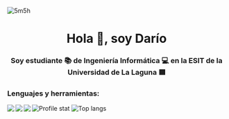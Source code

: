 ![5m5h](https://github.com/Dario-Fajardo/Dario-Fajardo/assets/114748553/974bd72f-1cfc-4401-835b-08e8a6c65358)

<h1 align="center">Hola 👋, soy Darío</h1>
<h3 align="center">Soy estudiante 📚 de Ingeniería Informática 💻 en la ESIT de la Universidad de La Laguna 🟪</h3>

<h3 align="left">Lenguajes y herramientas:</h3>
<img align="left" src=https://img.shields.io/badge/shell_script-%23121011.svg?style=for-the-badge&logo=gnu-bash&logoColor=white>
<img align="left" src=https://img.shields.io/badge/c++-%2300599C.svg?style=for-the-badge&logo=c%2B%2B&logoColor=white>
<img align="left" src=[https://img.shields.io/badge/c++-%2300599C.svg?style=for-the-badge&logo=c%2B%2B&logoColor=white](https://img.shields.io/badge/python-3670A0?style=for-the-badge&logo=python&logoColor=ffdd54)>

![Profile stat](https://github-readme-stats.vercel.app/api?username=Dario-Fajardo&show_icons=true&theme=radical&include_all_commits=true) ![Top langs](https://github-readme-stats.vercel.app/api/top-langs/?username=Dario-Fajardo&exclude_repo=dotfiles&theme=radical&size_weight=0.5&count_weight=0.5&langs_count=10&hide_progress=true)
